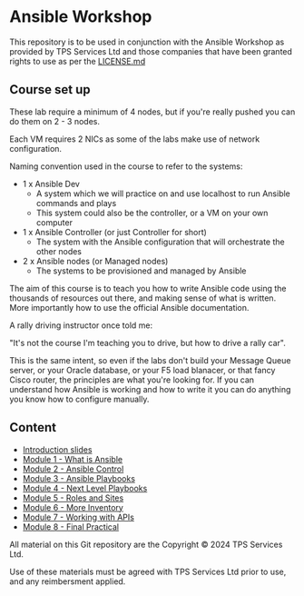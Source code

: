 # Ansible Workshop

This repository is to be used in conjunction with the Ansible Workshop as provided by TPS Services Ltd and those companies that have been granted rights to use as per the [LICENSE.md](LICENSE.md)

## Course set up

These lab require a minimum of 4 nodes, but if you're really pushed you can do them on 2 - 3 nodes.

Each VM requires 2 NICs as some of the labs make use of network configuration.

Naming convention used in the course to refer to the systems:
* 1 x Ansible Dev
  * A system which we will practice on and use localhost to run Ansible commands and plays
  * This system could also be the controller, or a VM on your own computer
* 1 x Ansible Controller (or just Controller for short)
  * The system with the Ansible configuration that will orchestrate the other nodes
* 2 x Ansible nodes (or Managed nodes)
  * The systems to be provisioned and managed by Ansible

The aim of this course is to teach you how to write Ansible code using the thousands of resources out there, and making sense of what is written.  More importantly how to use the official Ansible documentation.

A rally driving instructor once told me:

"It's not the course I'm teaching you to drive, but how to drive a rally car".

This is the same intent, so even if the labs don't build your Message Queue server, or your Oracle database, or your F5 load blanacer, or that fancy Cisco router, the principles are what you're looking for.  If you can understand how Ansible is working and how to write it you can do anything you know how to configure manually.

## Content

* [Introduction slides](00_Introduction.pdf)
* [Module 1 - What is Ansible](Module_1/README.md)
* [Module 2 - Ansible Control](Module_2/README.md)
* [Module 3 - Ansible Playbooks](Module_3/README.md)
* [Module 4 - Next Level Playbooks](Module_4/README.md)
* [Module 5 - Roles and Sites](Module_5/README.md)
* [Module 6 - More Inventory](Module_6/README.md)
* [Module 7 - Working with APIs](Module_8/README.md)
* [Module 8 - Final Practical](Module_7/README.md)

All material on this Git repository are the Copyright &copy; 2024 TPS Services Ltd.

Use of these materials must be agreed with TPS Services Ltd prior to use, and any reimbersment applied.